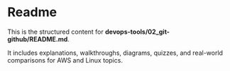 # Readme

This is the structured content for **devops-tools/02_git-github/README.md**.

It includes explanations, walkthroughs, diagrams, quizzes, and real-world comparisons for AWS and Linux topics.